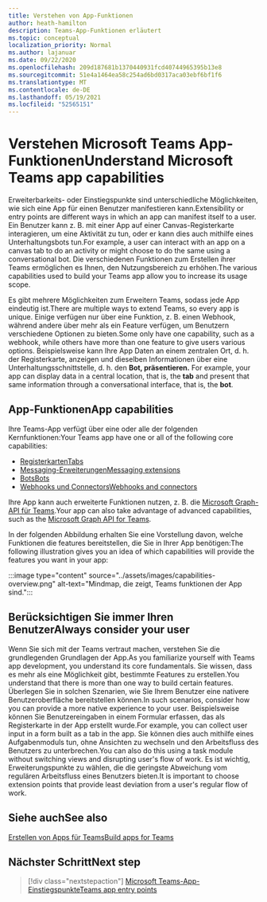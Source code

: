 ```yaml
---
title: Verstehen von App-Funktionen
author: heath-hamilton
description: Teams-App-Funktionen erläutert
ms.topic: conceptual
localization_priority: Normal
ms.author: lajanuar
ms.date: 09/22/2020
ms.openlocfilehash: 209d187681b1370440931fcd40744965395b13e8
ms.sourcegitcommit: 51e4a1464ea58c254ad6bd0317aca03ebf6bf1f6
ms.translationtype: MT
ms.contentlocale: de-DE
ms.lasthandoff: 05/19/2021
ms.locfileid: "52565151"
---
```

# <a name="understand-microsoft-teams-app-capabilities"></a><span data-ttu-id="c095a-103">Verstehen Microsoft Teams App-Funktionen</span><span class="sxs-lookup"><span data-stu-id="c095a-103">Understand Microsoft Teams app capabilities</span></span>

<span data-ttu-id="c095a-104">Erweiterbarkeits- oder Einstiegspunkte sind unterschiedliche Möglichkeiten, wie sich eine App für einen Benutzer manifestieren kann.</span><span class="sxs-lookup"><span data-stu-id="c095a-104">Extensibility or entry points are different ways in which an app can manifest itself to a user.</span></span> <span data-ttu-id="c095a-105">Ein Benutzer kann z. B. mit einer App auf einer Canvas-Registerkarte interagieren, um eine Aktivität zu tun, oder er kann dies auch mithilfe eines Unterhaltungsbots tun.</span><span class="sxs-lookup"><span data-stu-id="c095a-105">For example, a user can interact with an app on a canvas tab to do an activity or might choose to do the same using a conversational bot.</span></span> <span data-ttu-id="c095a-106">Die verschiedenen Funktionen zum Erstellen ihrer Teams ermöglichen es Ihnen, den Nutzungsbereich zu erhöhen.</span><span class="sxs-lookup"><span data-stu-id="c095a-106">The various capabilities used to build your Teams app allow you to increase its usage scope.</span></span>

<span data-ttu-id="c095a-107">Es gibt mehrere Möglichkeiten zum Erweitern Teams, sodass jede App eindeutig ist.</span><span class="sxs-lookup"><span data-stu-id="c095a-107">There are multiple ways to extend Teams, so every app is unique.</span></span> <span data-ttu-id="c095a-108">Einige verfügen nur über eine Funktion, z. B. einen Webhook, während andere über mehr als ein Feature verfügen, um Benutzern verschiedene Optionen zu bieten.</span><span class="sxs-lookup"><span data-stu-id="c095a-108">Some only have one capability, such as a webhook, while others have more than one feature to give users various options.</span></span> <span data-ttu-id="c095a-109">Beispielsweise kann Ihre App Daten an einem zentralen Ort, d. h. der Registerkarte, anzeigen und dieselben Informationen über eine Unterhaltungsschnittstelle, d. h. den **Bot, präsentieren.** </span><span class="sxs-lookup"><span data-stu-id="c095a-109">For example, your app can display data in a central location, that is, the **tab** and present that same information through a conversational interface, that is, the **bot**.</span></span>

## <a name="app-capabilities"></a><span data-ttu-id="c095a-110">App-Funktionen</span><span class="sxs-lookup"><span data-stu-id="c095a-110">App capabilities</span></span>

<span data-ttu-id="c095a-111">Ihre Teams-App verfügt über eine oder alle der folgenden Kernfunktionen:</span><span class="sxs-lookup"><span data-stu-id="c095a-111">Your Teams app have one or all of the following core capabilities:</span></span>

* [<span data-ttu-id="c095a-112">Registerkarten</span><span class="sxs-lookup"><span data-stu-id="c095a-112">Tabs</span></span>](../tabs/what-are-tabs.md)
* [<span data-ttu-id="c095a-113">Messaging-Erweiterungen</span><span class="sxs-lookup"><span data-stu-id="c095a-113">Messaging extensions</span></span>](../messaging-extensions/what-are-messaging-extensions.md)
* [<span data-ttu-id="c095a-114">Bots</span><span class="sxs-lookup"><span data-stu-id="c095a-114">Bots</span></span>](../bots/what-are-bots.md)
* [<span data-ttu-id="c095a-115">Webhooks und Connectors</span><span class="sxs-lookup"><span data-stu-id="c095a-115">Webhooks and connectors</span></span>](../webhooks-and-connectors/what-are-webhooks-and-connectors.md)

<span data-ttu-id="c095a-116">Ihre App kann auch erweiterte Funktionen nutzen, z. B. die [Microsoft Graph-API für Teams](/graph/teams-concept-overview).</span><span class="sxs-lookup"><span data-stu-id="c095a-116">Your app can also take advantage of advanced capabilities, such as the [Microsoft Graph API for Teams](/graph/teams-concept-overview).</span></span>

<span data-ttu-id="c095a-117">In der folgenden Abbildung erhalten Sie eine Vorstellung davon, welche Funktionen die features bereitstellen, die Sie in Ihrer App benötigen:</span><span class="sxs-lookup"><span data-stu-id="c095a-117">The following illustration gives you an idea of which capabilities will provide the features you want in your app:</span></span>

:::image type="content" source="../assets/images/capabilities-overview.png" alt-text="Mindmap, die zeigt, Teams funktionen der App sind.":::

## <a name="always-consider-your-user"></a><span data-ttu-id="c095a-119">Berücksichtigen Sie immer Ihren Benutzer</span><span class="sxs-lookup"><span data-stu-id="c095a-119">Always consider your user</span></span>

<span data-ttu-id="c095a-120">Wenn Sie sich mit der Teams vertraut machen, verstehen Sie die grundlegenden Grundlagen der App.</span><span class="sxs-lookup"><span data-stu-id="c095a-120">As you familiarize yourself with Teams app development, you understand its core fundamentals.</span></span> <span data-ttu-id="c095a-121">Sie wissen, dass es mehr als eine Möglichkeit gibt, bestimmte Features zu erstellen.</span><span class="sxs-lookup"><span data-stu-id="c095a-121">You understand that there is more than one way to build certain features.</span></span> <span data-ttu-id="c095a-122">Überlegen Sie in solchen Szenarien, wie Sie Ihrem Benutzer eine nativere Benutzeroberfläche bereitstellen können.</span><span class="sxs-lookup"><span data-stu-id="c095a-122">In such scenarios, consider how you can provide a more native experience to your user.</span></span>
<span data-ttu-id="c095a-123">Beispielsweise können Sie Benutzereingaben in einem Formular erfassen, das als Registerkarte in der App erstellt wurde.</span><span class="sxs-lookup"><span data-stu-id="c095a-123">For example, you can collect user input in a form built as a tab in the app.</span></span> <span data-ttu-id="c095a-124">Sie können dies auch mithilfe eines Aufgabenmoduls tun, ohne Ansichten zu wechseln und den Arbeitsfluss des Benutzers zu unterbrechen.</span><span class="sxs-lookup"><span data-stu-id="c095a-124">You can also do this using a task module without switching views and disrupting user's flow of work.</span></span> <span data-ttu-id="c095a-125">Es ist wichtig, Erweiterungspunkte zu wählen, die die geringste Abweichung vom regulären Arbeitsfluss eines Benutzers bieten.</span><span class="sxs-lookup"><span data-stu-id="c095a-125">It is important to choose extension points that provide least deviation from a user's regular flow of work.</span></span>

## <a name="see-also"></a><span data-ttu-id="c095a-126">Siehe auch</span><span class="sxs-lookup"><span data-stu-id="c095a-126">See also</span></span>

[<span data-ttu-id="c095a-127">Erstellen von Apps für Teams</span><span class="sxs-lookup"><span data-stu-id="c095a-127">Build apps for Teams</span></span>](../overview.md)

## <a name="next-step"></a><span data-ttu-id="c095a-128">Nächster Schritt</span><span class="sxs-lookup"><span data-stu-id="c095a-128">Next step</span></span>

> [!div class="nextstepaction"]
> [<span data-ttu-id="c095a-129">Microsoft Teams-App-Einstiegspunkte</span><span class="sxs-lookup"><span data-stu-id="c095a-129">Teams app entry points</span></span>](../concepts/extensibility-points.md)
